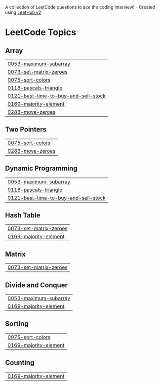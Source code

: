 A collection of LeetCode questions to ace the coding interview! - Created using [LeetHub v2](https://github.com/arunbhardwaj/LeetHub-2.0)
<!---LeetCode Topics Start-->
# LeetCode Topics
## Array
|  |
| ------- |
| [0053-maximum-subarray](https://github.com/nparnami3/-CrackYourPlacement/tree/master/0053-maximum-subarray) |
| [0073-set-matrix-zeroes](https://github.com/nparnami3/-CrackYourPlacement/tree/master/0073-set-matrix-zeroes) |
| [0075-sort-colors](https://github.com/nparnami3/-CrackYourPlacement/tree/master/0075-sort-colors) |
| [0118-pascals-triangle](https://github.com/nparnami3/-CrackYourPlacement/tree/master/0118-pascals-triangle) |
| [0121-best-time-to-buy-and-sell-stock](https://github.com/nparnami3/-CrackYourPlacement/tree/master/0121-best-time-to-buy-and-sell-stock) |
| [0169-majority-element](https://github.com/nparnami3/-CrackYourPlacement/tree/master/0169-majority-element) |
| [0283-move-zeroes](https://github.com/nparnami3/-CrackYourPlacement/tree/master/0283-move-zeroes) |
## Two Pointers
|  |
| ------- |
| [0075-sort-colors](https://github.com/nparnami3/-CrackYourPlacement/tree/master/0075-sort-colors) |
| [0283-move-zeroes](https://github.com/nparnami3/-CrackYourPlacement/tree/master/0283-move-zeroes) |
## Dynamic Programming
|  |
| ------- |
| [0053-maximum-subarray](https://github.com/nparnami3/-CrackYourPlacement/tree/master/0053-maximum-subarray) |
| [0118-pascals-triangle](https://github.com/nparnami3/-CrackYourPlacement/tree/master/0118-pascals-triangle) |
| [0121-best-time-to-buy-and-sell-stock](https://github.com/nparnami3/-CrackYourPlacement/tree/master/0121-best-time-to-buy-and-sell-stock) |
## Hash Table
|  |
| ------- |
| [0073-set-matrix-zeroes](https://github.com/nparnami3/-CrackYourPlacement/tree/master/0073-set-matrix-zeroes) |
| [0169-majority-element](https://github.com/nparnami3/-CrackYourPlacement/tree/master/0169-majority-element) |
## Matrix
|  |
| ------- |
| [0073-set-matrix-zeroes](https://github.com/nparnami3/-CrackYourPlacement/tree/master/0073-set-matrix-zeroes) |
## Divide and Conquer
|  |
| ------- |
| [0053-maximum-subarray](https://github.com/nparnami3/-CrackYourPlacement/tree/master/0053-maximum-subarray) |
| [0169-majority-element](https://github.com/nparnami3/-CrackYourPlacement/tree/master/0169-majority-element) |
## Sorting
|  |
| ------- |
| [0075-sort-colors](https://github.com/nparnami3/-CrackYourPlacement/tree/master/0075-sort-colors) |
| [0169-majority-element](https://github.com/nparnami3/-CrackYourPlacement/tree/master/0169-majority-element) |
## Counting
|  |
| ------- |
| [0169-majority-element](https://github.com/nparnami3/-CrackYourPlacement/tree/master/0169-majority-element) |
<!---LeetCode Topics End-->
